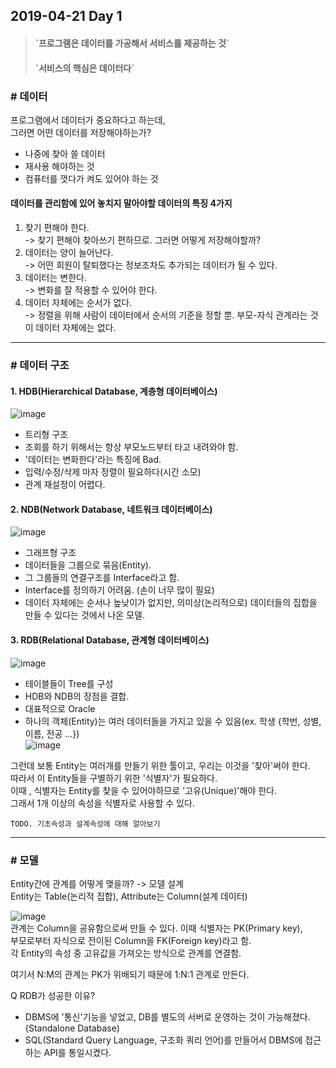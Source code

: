 ## 2019-04-21 Day 1
  
> <h4>`프로그램은 데이터를 가공해서 서비스를 제공하는 것`  </h4>
> <h4>`서비스의 핵심은 데이터다`  </h4>
  
### # 데이터
프로그램에서 데이터가 중요하다고 하는데,  
그러면 어떤 데이터를 저장해야하는가?  
  
- 나중에 찾아 쓸 데이터
- 재사용 해야하는 것
- 컴퓨터를 껏다가 켜도 있어야 하는 것  
  
  
#### 데이터를 관리함에 있어 놓치지 말아야할 데이터의 특징 4가지  
1. 찾기 편해야 한다.  
  -> 찾기 편해야 찾아쓰기 편하므로. 그러면 어떻게 저장해야할까?
2. 데이터는 양이 늘어난다.  
  -> 어떤 회원이 탈퇴했다는 정보조차도 추가되는 데이터가 될 수 있다.
3. 데이터는 변한다.  
  -> 변화를 잘 적용할 수 있어야 한다.
4. 데이터 자체에는 순서가 없다.  
  -> 정렬을 위해 사람이 데이터에서 순서의 기준을 정할 뿐. 부모-자식 관계라는 것이 데이터 자체에는 없다.  
  
  
***
### # 데이터 구조
#### 1. HDB(Hierarchical Database, 계층형 데이터베이스)  
![image](https://user-images.githubusercontent.com/27988544/56466020-82b60a00-6445-11e9-8dae-b4b860fac238.png)  
  
- 트리형 구조
- 조회를 하기 위해서는 항상 부모노드부터 타고 내려와야 함.
- '데이터는 변화한다'라는 특징에 Bad.  
- 입력/수정/삭제 마자 정렬이 필요하다(시간 소모)  
- 관계 재설정이 어렵다.  
  
#### 2. NDB(Network Database, 네트워크 데이터베이스)  
![image](https://user-images.githubusercontent.com/27988544/56466024-9497ad00-6445-11e9-83b9-5ff8e1e3914c.png)  
  
- 그래프형 구조  
- 데이터들을 그룹으로 묶음(Entity).  
- 그 그룹들의 연결구조를 Interface라고 함.  
- Interface를 정의하기 어려움. (손이 너무 많이 필요)  
- 데이터 자체에는 순서나 높낮이가 없지만, 의미상(논리적으로) 데이터들의 집합을 만들 수 있다는 것에서 나온 모델.  
  
#### 3. RDB(Relational Database, 관계형 데이터베이스)  
![image](https://user-images.githubusercontent.com/27988544/56466107-f4db1e80-6446-11e9-8258-2b537739959e.png)  
  
- 테이블들이 Tree를 구성  
- HDB와 NDB의 장점을 결합.  
- 대표적으로 Oracle  
- 하나의 객체(Entity)는 여러 데이터들을 가지고 있을 수 있음(ex. 학생 {학번, 성별, 이름, 전공 ...})  
![image](https://user-images.githubusercontent.com/27988544/56466133-6ca94900-6447-11e9-8a10-ea43447d7597.png)  
  
그런데 보통 Entity는 여러개를 만들기 위한 툴이고, 우리는 이것을 '찾아'써야 한다.  
따라서 이 Entity들을 구별하기 위한 '식별자'가 필요하다.  
이때 , 식별자는 Entity를 찾을 수 있어야하므로 '고유(Unique)'해야 한다.  
그래서 1개 이상의 속성을 식별자로 사용할 수 있다.  
  
  `TODO. 기초속성과 설계속성에 대해 알아보기`  
  
  
***
### # 모델  
Entity간에 관계를 어떻게 맺을까? -> 모델 설계  
Entity는 Table(논리적 집합), Attribute는 Column(설계 데이터)  
  
![image](https://user-images.githubusercontent.com/27988544/56466471-8baad980-644d-11e9-808b-fa6fec4510b1.png)  
관계는 Column을 공유함으로써 만들 수 있다.
이때 식별자는 PK(Primary key),  
부모로부터 자식으로 전이된 Column을 FK(Foreign key)라고 함.  
각 Entity의 속성 중 고유값을 가져오는 방식으로 관계를 연결함.  
  
여기서 N:M의 관계는 PK가 위배되기 때문에 1:N:1 관계로 만든다.  
  
Q RDB가 성공한 이유?  
- DBMS에 '통신'기능을 넣었고, DB를 별도의 서버로 운영하는 것이 가능해졌다.  (Standalone Database)  
- SQL(Standard Query Language, 구조화 쿼리 언어)를 만들어서 DBMS에 접근하는 API를 통일시켰다.  
  
